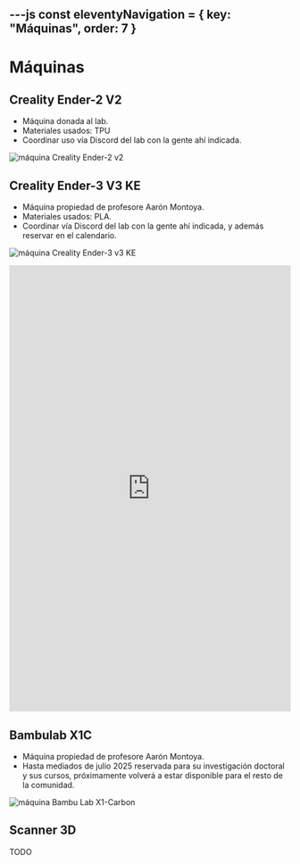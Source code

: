 ---js
const eleventyNavigation = {
 key: "Máquinas",
 order: 7
}
---

# Máquinas

## Creality Ender-2 V2

* Máquina donada al lab.
* Materiales usados: TPU
* Coordinar uso vía Discord del lab con la gente ahí indicada.

![máquina Creality Ender-2 v2](./imagenes/maquina-ender-2-v2.jpg)

## Creality Ender-3 V3 KE

* Máquina propiedad de profesore Aarón Montoya.
* Materiales usados: PLA.
* Coordinar vía Discord del lab con la gente ahí indicada, y además reservar en el calendario.

![máquina Creality Ender-3 v3 KE](./imagenes/maquina-ender-v3-ke.jpg)

<!-- Google Calendar Appointment Scheduling begin -->
<iframe src="https://calendar.google.com/calendar/appointments/schedules/AcZssZ0tTHRJLcyj7voC4ob1S8Q7eSxw7exRavLQ8miSsNqB-3efHxNCyeLvcYzXQID_f7hA_q01vQO9?gv=true" style="border: 0;background-color:white" width="100%" height="800" frameborder="0"></iframe>
<!-- end Google Calendar Appointment Scheduling -->

## Bambulab X1C

* Máquina propiedad de profesore Aarón Montoya.
* Hasta mediados de julio 2025 reservada para su investigación doctoral y sus cursos, próximamente volverá a estar disponible para el resto de la comunidad.

![máquina Bambu Lab X1-Carbon](./imagenes/maquina-bambulab-x1c.jpg)

## Scanner 3D

TODO
